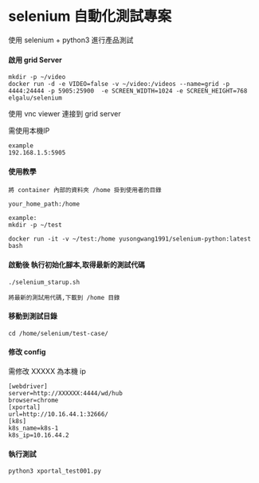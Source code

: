 # selenium 自動化測試專案

使用 selenium + python3 進行產品測試 

#### 啟用 grid Server
```
mkdir -p ~/video
docker run -d -e VIDEO=false -v ~/video:/videos --name=grid -p 4444:24444 -p 5905:25900  -e SCREEN_WIDTH=1024 -e SCREEN_HEIGHT=768   elgalu/selenium
```
使用 vnc viewer 連接到 grid server

需使用本機IP
```
example
192.168.1.5:5905
```
#### 使用教學
  ```
  將 container 內部的資料夾 /home 掛到使用者的目錄
  
  your_home_path:/home 
  
  example:
  mkdir -p ~/test
  
  docker run -it -v ~/test:/home yusongwang1991/selenium-python:latest bash
  ```  
#### 啟動後 執行初始化腳本,取得最新的測試代碼
  ```
  ./selenium_starup.sh
  
  將最新的測試用代碼,下載到 /home 目錄
  ```
#### 移動到測試目錄
  ```
  cd /home/selenium/test-case/
  ```
#### 修改 config

需修改 XXXXX 為本機 ip 

```
[webdriver]
server=http://XXXXXX:4444/wd/hub
browser=chrome
[xportal]
url=http://10.16.44.1:32666/
[k8s]
k8s_name=k8s-1
k8s_ip=10.16.44.2
```
  
#### 執行測試
  ```
  python3 xportal_test001.py
  ```
